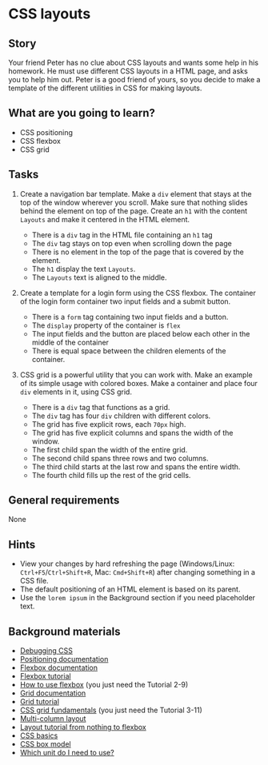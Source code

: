 # CSS layouts

## Story

Your friend Peter has no clue about CSS layouts and wants some help in his homework.
He must use different CSS layouts in a HTML page, and asks you to help him out.
Peter is a good friend of yours, so you decide to make a template of the different utilities in CSS for making layouts.

## What are you going to learn?

- CSS positioning
- CSS flexbox
- CSS grid

## Tasks

1. Create a navigation bar template. Make a `div` element that stays at the top of the window wherever you scroll. Make sure that nothing slides behind the element on top of the page. Create an `h1` with the content `Layouts` and make it centered in the HTML element.
    - There is a `div` tag in the HTML file containing an `h1` tag
    - The `div` tag stays on top even when scrolling down the page
    - There is no element in the top of the page that is covered by the element.
    - The `h1` display the text `Layouts`.
    - The `Layouts` text is aligned to the middle.

2. Create a template for a login form using the CSS flexbox. The container of the login form container two input fields and a submit button.
    - There is a `form` tag containing two input fields and a button.
    - The `display` property of the container is `flex`
    - The input fields and the button are placed below each other in the middle of the container
    - There is equal space between the children elements of the container.

3. CSS grid is a powerful utility that you can work with. Make an example of its simple usage with colored boxes. Make a container and place four `div` elements in it, using CSS grid.
    - There is a `div` tag that functions as a grid.
    - The `div` tag has four `div` children with different colors.
    - The grid has five explicit rows, each `70px` high.
    - The grid has five explicit columns and spans the width of the window.
    - The first child span the width of the entire grid.
    - The second child spans three rows and two columns.
    - The third child starts at the last row and spans the entire width.
    - The fourth child fills up the rest of the grid cells.

## General requirements

None

## Hints

- View your changes by hard refreshing the page (Windows/Linux: `Ctrl+F5`/`Ctrl+Shift+R`, Mac: `Cmd+Shift+R`) after changing something in a CSS file.
- The default positioning of an HTML element is based on its parent.
- Use the `lorem ipsum` in the Background section if you need placeholder text.

## Background materials

- <i class="far fa-exclamation"></i> [Debugging CSS](https://developer.mozilla.org/en-US/docs/Learn/CSS/Building_blocks/Debugging_CSS)
- <i class="far fa-exclamation"></i> [Positioning documentation](https://developer.mozilla.org/en-US/docs/Web/CSS/position)
- <i class="far fa-exclamation"></i> [Flexbox documentation](https://developer.mozilla.org/en-US/docs/Learn/CSS/CSS_layout/Flexbox)
- <i class="far fa-exclamation"></i> [Flexbox tutorial](https://flexbox.io/)
- <i class="far fa-video"></i> [How to use flexbox](https://www.youtube.com/watch?v=Vj7NZ6FiQvo&list=PLu8EoSxDXHP7xj_y6NIAhy0wuCd4uVdid) (you just need the Tutorial 2-9)
- <i class="far fa-exclamation"></i> [Grid documentation](https://developer.mozilla.org/en-US/docs/Learn/CSS/CSS_layout/Grids)
- <i class="far fa-exclamation"></i> [Grid tutorial](https://cssgrid.io/)
- <i class="far fa-video"></i> [CSS grid fundamentals](https://www.youtube.com/watch?v=T-slCsOrLcc&list=PLu8EoSxDXHP5CIFvt9-ze3IngcdAc2xKG) (you just need the Tutorial 3-11)
- <i class="far fa-book-open"></i> [Multi-column layout](https://developer.mozilla.org/en-US/docs/Learn/CSS/CSS_layout/Multiple-column_Layout)
- <i class="far fa-candy-cane"></i> [Layout tutorial from nothing to flexbox](https://learnlayout.com/)
- <i class="far fa-exclamation"></i> [CSS basics](https://developer.mozilla.org/en-US/docs/Learn/Getting_started_with_the_web/CSS_basics)
- <i class="far fa-book-open"></i> [CSS box model](https://developer.mozilla.org/en-US/docs/Learn/CSS/Building_blocks/The_box_model)
- <i class="far fa-book-open"></i> [Which unit do I need to use?](https://alligator.io/css/css-units-explained/)
